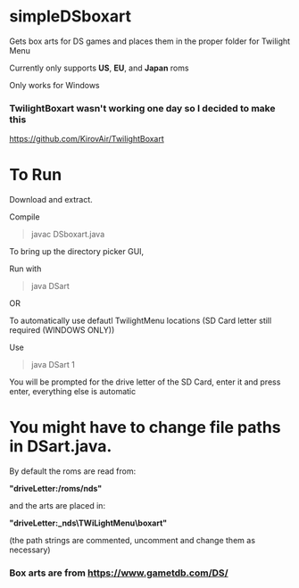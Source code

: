 # simpleDSboxart
Gets box arts for DS games and places them in the proper folder for Twilight Menu

Currently only supports **US**, **EU**, and **Japan** roms

Only works for Windows 

### TwilightBoxart wasn't working one day so I decided to make this
https://github.com/KirovAir/TwilightBoxart

# To Run

Download and extract.

Compile 
> javac DSboxart.java

To bring up the directory picker GUI,

Run with 

> java DSart

OR

To automatically use defautl TwilightMenu locations (SD Card letter still required (WINDOWS ONLY))

Use

> java DSart 1


You will be prompted for the drive letter of the SD Card, enter it and press enter, everything else is automatic




# You might have to change file paths in DSart.java.

By default the roms are read from:   

**"driveLetter:/roms/nds"**

and the arts are placed in:          

**"driveLetter:\_nds\TWiLightMenu\boxart"**

(the path strings are commented, uncomment and change them as necessary)


### Box arts are from https://www.gametdb.com/DS/
